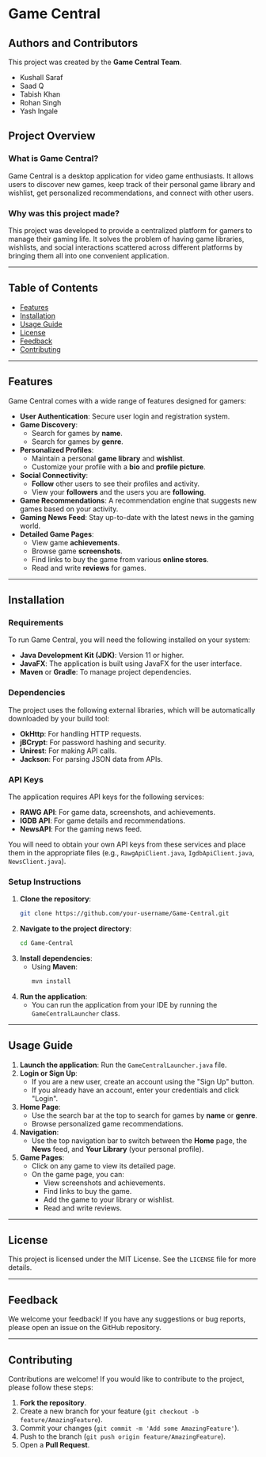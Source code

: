 # Game Central

## Authors and Contributors

This project was created by the **Game Central Team**.
* Kushall Saraf
* Saad Q
* Tabish Khan
* Rohan Singh
* Yash Ingale

## Project Overview

### What is Game Central?

Game Central is a desktop application for video game enthusiasts. It allows users to discover new games, keep track of their personal game library and wishlist, get personalized recommendations, and connect with other users.

### Why was this project made?

This project was developed to provide a centralized platform for gamers to manage their gaming life. It solves the problem of having game libraries, wishlists, and social interactions scattered across different platforms by bringing them all into one convenient application.

-----

## Table of Contents

* [Features](https://github.com/Kushallsaraf/CSC207-Group-Project#features)
* [Installation](https://github.com/Kushallsaraf/CSC207-Group-Project#installation)
* [Usage Guide](https://github.com/Kushallsaraf/CSC207-Group-Project#usage-guide)
* [License](https://github.com/Kushallsaraf/CSC207-Group-Project#license)
* [Feedback](https://github.com/Kushallsaraf/CSC207-Group-Project#feedback)
* [Contributing](https://github.com/Kushallsaraf/CSC207-Group-Project#contributing)

-----

## Features

Game Central comes with a wide range of features designed for gamers:

* **User Authentication**: Secure user login and registration system.
* **Game Discovery**:
    * Search for games by **name**.
    * Search for games by **genre**.
* **Personalized Profiles**:
    * Maintain a personal **game library** and **wishlist**.
    * Customize your profile with a **bio** and **profile picture**.
* **Social Connectivity**:
    * **Follow** other users to see their profiles and activity.
    * View your **followers** and the users you are **following**.
* **Game Recommendations**: A recommendation engine that suggests new games based on your activity.
* **Gaming News Feed**: Stay up-to-date with the latest news in the gaming world.
* **Detailed Game Pages**:
    * View game **achievements**.
    * Browse game **screenshots**.
    * Find links to buy the game from various **online stores**.
    * Read and write **reviews** for games.

-----

## Installation

### Requirements

To run Game Central, you will need the following installed on your system:

* **Java Development Kit (JDK)**: Version 11 or higher.
* **JavaFX**: The application is built using JavaFX for the user interface.
* **Maven** or **Gradle**: To manage project dependencies.

### Dependencies

The project uses the following external libraries, which will be automatically downloaded by your build tool:

* **OkHttp**: For handling HTTP requests.
* **jBCrypt**: For password hashing and security.
* **Unirest**: For making API calls.
* **Jackson**: For parsing JSON data from APIs.

### API Keys

The application requires API keys for the following services:

* **RAWG API**: For game data, screenshots, and achievements.
* **IGDB API**: For game details and recommendations.
* **NewsAPI**: For the gaming news feed.

You will need to obtain your own API keys from these services and place them in the appropriate files (e.g., `RawgApiClient.java`, `IgdbApiClient.java`, `NewsClient.java`).

### Setup Instructions

1.  **Clone the repository**:
    ```bash
    git clone https://github.com/your-username/Game-Central.git
    ```
2.  **Navigate to the project directory**:
    ```bash
    cd Game-Central
    ```
3.  **Install dependencies**:
    * Using **Maven**:
      ```bash
      mvn install
      ```
4.  **Run the application**:
    * You can run the application from your IDE by running the `GameCentralLauncher` class.

-----

## Usage Guide

1.  **Launch the application**: Run the `GameCentralLauncher.java` file.
2.  **Login or Sign Up**:
    * If you are a new user, create an account using the "Sign Up" button.
    * If you already have an account, enter your credentials and click "Login".
3.  **Home Page**:
    * Use the search bar at the top to search for games by **name** or **genre**.
    * Browse personalized game recommendations.
4.  **Navigation**:
    * Use the top navigation bar to switch between the **Home** page, the **News** feed, and **Your Library** (your personal profile).
5.  **Game Pages**:
    * Click on any game to view its detailed page.
    * On the game page, you can:
        * View screenshots and achievements.
        * Find links to buy the game.
        * Add the game to your library or wishlist.
        * Read and write reviews.

-----

## License

This project is licensed under the MIT License. See the `LICENSE` file for more details.

-----

## Feedback

We welcome your feedback\! If you have any suggestions or bug reports, please open an issue on the GitHub repository.

-----

## Contributing

Contributions are welcome\! If you would like to contribute to the project, please follow these steps:

1.  **Fork the repository**.
2.  Create a new branch for your feature (`git checkout -b feature/AmazingFeature`).
3.  Commit your changes (`git commit -m 'Add some AmazingFeature'`).
4.  Push to the branch (`git push origin feature/AmazingFeature`).
5.  Open a **Pull Request**.